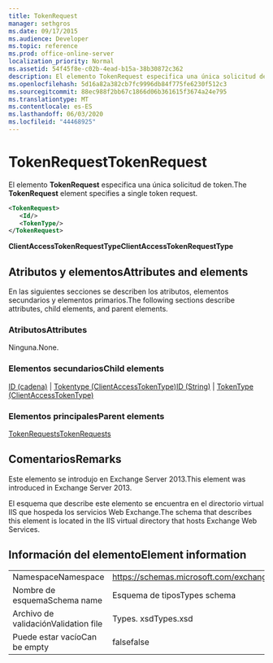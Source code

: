 ```yaml
---
title: TokenRequest
manager: sethgros
ms.date: 09/17/2015
ms.audience: Developer
ms.topic: reference
ms.prod: office-online-server
localization_priority: Normal
ms.assetid: 54f45f8e-c02b-4ead-b15a-38b30872c362
description: El elemento TokenRequest especifica una única solicitud de token.
ms.openlocfilehash: 5d16a82a382cb7fc9996db84f775fe6230f512c3
ms.sourcegitcommit: 88ec988f2bb67c1866d06b361615f3674a24e795
ms.translationtype: MT
ms.contentlocale: es-ES
ms.lasthandoff: 06/03/2020
ms.locfileid: "44468925"
---
```

# <a name="tokenrequest"></a><span data-ttu-id="ffb65-103">TokenRequest</span><span class="sxs-lookup"><span data-stu-id="ffb65-103">TokenRequest</span></span>

<span data-ttu-id="ffb65-104">El elemento **TokenRequest** especifica una única solicitud de token.</span><span class="sxs-lookup"><span data-stu-id="ffb65-104">The **TokenRequest** element specifies a single token request.</span></span> 
  
```XML
<TokenRequest>
   <Id/>
   <TokenType/>
</TokenRequest>
```

 <span data-ttu-id="ffb65-105">**ClientAccessTokenRequestType**</span><span class="sxs-lookup"><span data-stu-id="ffb65-105">**ClientAccessTokenRequestType**</span></span>
## <a name="attributes-and-elements"></a><span data-ttu-id="ffb65-106">Atributos y elementos</span><span class="sxs-lookup"><span data-stu-id="ffb65-106">Attributes and elements</span></span>

<span data-ttu-id="ffb65-107">En las siguientes secciones se describen los atributos, elementos secundarios y elementos primarios.</span><span class="sxs-lookup"><span data-stu-id="ffb65-107">The following sections describe attributes, child elements, and parent elements.</span></span>
  
### <a name="attributes"></a><span data-ttu-id="ffb65-108">Atributos</span><span class="sxs-lookup"><span data-stu-id="ffb65-108">Attributes</span></span>

<span data-ttu-id="ffb65-109">Ninguna.</span><span class="sxs-lookup"><span data-stu-id="ffb65-109">None.</span></span>
  
### <a name="child-elements"></a><span data-ttu-id="ffb65-110">Elementos secundarios</span><span class="sxs-lookup"><span data-stu-id="ffb65-110">Child elements</span></span>

<span data-ttu-id="ffb65-111">[ID (cadena)](id-string.md)  |  [Tokentype (ClientAccessTokenType)](tokentype-clientaccesstokentype.md)</span><span class="sxs-lookup"><span data-stu-id="ffb65-111">[ID (String)](id-string.md) | [TokenType (ClientAccessTokenType)](tokentype-clientaccesstokentype.md)</span></span>
  
### <a name="parent-elements"></a><span data-ttu-id="ffb65-112">Elementos principales</span><span class="sxs-lookup"><span data-stu-id="ffb65-112">Parent elements</span></span>

[<span data-ttu-id="ffb65-113">TokenRequests</span><span class="sxs-lookup"><span data-stu-id="ffb65-113">TokenRequests</span></span>](tokenrequests.md)
  
## <a name="remarks"></a><span data-ttu-id="ffb65-114">Comentarios</span><span class="sxs-lookup"><span data-stu-id="ffb65-114">Remarks</span></span>

<span data-ttu-id="ffb65-115">Este elemento se introdujo en Exchange Server 2013.</span><span class="sxs-lookup"><span data-stu-id="ffb65-115">This element was introduced in Exchange Server 2013.</span></span>
  
<span data-ttu-id="ffb65-116">El esquema que describe este elemento se encuentra en el directorio virtual IIS que hospeda los servicios Web Exchange.</span><span class="sxs-lookup"><span data-stu-id="ffb65-116">The schema that describes this element is located in the IIS virtual directory that hosts Exchange Web Services.</span></span>
  
## <a name="element-information"></a><span data-ttu-id="ffb65-117">Información del elemento</span><span class="sxs-lookup"><span data-stu-id="ffb65-117">Element information</span></span>

|||
|:-----|:-----|
|<span data-ttu-id="ffb65-118">Namespace</span><span class="sxs-lookup"><span data-stu-id="ffb65-118">Namespace</span></span>  <br/> |https://schemas.microsoft.com/exchange/services/2006/types  <br/> |
|<span data-ttu-id="ffb65-119">Nombre de esquema</span><span class="sxs-lookup"><span data-stu-id="ffb65-119">Schema name</span></span>  <br/> |<span data-ttu-id="ffb65-120">Esquema de tipos</span><span class="sxs-lookup"><span data-stu-id="ffb65-120">Types schema</span></span>  <br/> |
|<span data-ttu-id="ffb65-121">Archivo de validación</span><span class="sxs-lookup"><span data-stu-id="ffb65-121">Validation file</span></span>  <br/> |<span data-ttu-id="ffb65-122">Types. xsd</span><span class="sxs-lookup"><span data-stu-id="ffb65-122">Types.xsd</span></span>  <br/> |
|<span data-ttu-id="ffb65-123">Puede estar vacío</span><span class="sxs-lookup"><span data-stu-id="ffb65-123">Can be empty</span></span>  <br/> |<span data-ttu-id="ffb65-124">false</span><span class="sxs-lookup"><span data-stu-id="ffb65-124">false</span></span>  <br/> |
   

